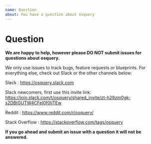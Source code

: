 ```yaml
---
name: Question
about: You have a question about osquery
---
```


<!-- Thank you for your interest in osquery! -->

# Question

**We are happy to help, however please DO NOT submit issues for questions about osquery.**

We only use issues to track bugs, feature requests or blueprints. For everything else, check out Slack or the other channels below:

Slack : https://osquery.slack.com

Slack newcomers, first use this invite link: https://join.slack.com/t/osquery/shared_invite/zt-h29zm0gk-s2DBtGUTW4CFel0f0IjTEw 

Reddit : https://www.reddit.com/r/osquery/

Stack Overflow : https://stackoverflow.com/tags/osquery


**If you go ahead and submit an issue with a question it will not be answered.**
